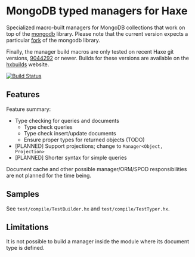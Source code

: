 # MongoDB typed managers for Haxe

Specialized macro-built managers for MongoDB collections that work on top of
the [mongodb] library. Please note that the current version expects a
particular [fork] of the mongodb library.

Finally, the manager build macros are only tested on recent Haxe git versions,
[9044292] or newer. Builds for these versions are available on the [hxbuilds]
website.

[![Build Status](https://travis-ci.org/jonasmalacofilho/mongo-haxe-managers.svg?branch=master)](https://travis-ci.org/jonasmalacofilho/mongo-haxe-managers)

[mongodb]: https://github.com/MattTuttle/mongo-haxe-driver
[fork]: https://github.com/jonasmalacofilho/mongo-haxe-driver/tree/managers
[9044292]: https://github.com/HaxeFoundation/haxe/commit/9044292
[hxbuilds]: http://hxbuilds.s3-website-us-east-1.amazonaws.com/builds/haxe/index.html

## Features

Feature summary:

 - Type checking for queries and documents
    - Type check queries
    - Type check insert/update documents
    - Ensure proper types for returned objects (TODO)
 - [PLANNED] Support projections; change to `Manager<Object, Projection>`
 - [PLANNED] Shorter syntax for simple queries

Document cache and other possible manager/ORM/SPOD responsibilities are not
planned for the time being.

## Samples

See `test/compile/TestBuilder.hx` and `test/compile/TestTyper.hx`.

## Limitations

It is not possible to build a manager inside the module where its document type
is defined.

